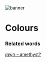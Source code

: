 <html><body><img id="banner" src="/sahd/images/banners/banner.png" alt="banner" /></body></html>

# **Colours**


### Related words
[חַשְׁמַן – amethyst?](../words/amethyst?.md)<br>